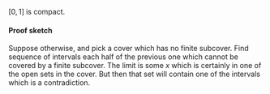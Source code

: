 $[0,1]$ is compact.
#### Proof sketch 
Suppose otherwise, and pick a cover which has no finite subcover. 
Find sequence of intervals each half of the previous one which cannot be covered by a finite subcover. 
The limit is some $x$ which is certainly in one of the open sets in the cover. 
But then that set will contain one of the intervals which is a contradiction.